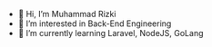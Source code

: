 - 👋 Hi, I’m Muhammad Rizki
- 👀 I’m interested in Back-End Engineering
- 🌱 I’m currently learning Laravel, NodeJS, GoLang

<!---
mhmmdriz/mhmmdriz is a ✨ special ✨ repository because its `README.md` (this file) appears on your GitHub profile.
You can click the Preview link to take a look at your changes.
--->
